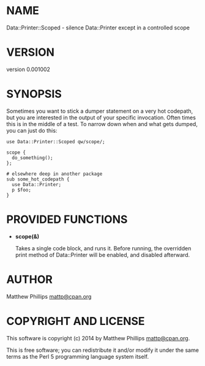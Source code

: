 # NAME

Data::Printer::Scoped - silence Data::Printer except in a controlled scope

# VERSION

version 0.001002

# SYNOPSIS

Sometimes you want to stick a dumper statement on a very hot codepath, but you
are interested in the output of your specific invocation. Often times this is
in the middle of a test. To narrow down when and what gets dumped, you can just
do this:

    use Data::Printer::Scoped qw/scope/;

    scope {
      do_something();
    };

    # elsewhere deep in another package
    sub some_hot_codepath {
      use Data::Printer;
      p $foo;
    }

# PROVIDED FUNCTIONS

- __scope(&)__

    Takes a single code block, and runs it. Before running, the overridden print
    method of Data::Printer will be enabled, and disabled afterward.

# AUTHOR

Matthew Phillips <mattp@cpan.org>

# COPYRIGHT AND LICENSE

This software is copyright (c) 2014 by Matthew Phillips <mattp@cpan.org>.

This is free software; you can redistribute it and/or modify it under
the same terms as the Perl 5 programming language system itself.

